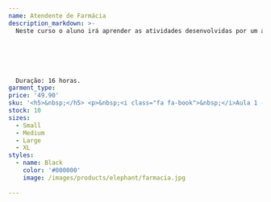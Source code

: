 ```yaml
---
name: Atendente de Farmácia
description_markdown: >-
  Neste curso o aluno irá aprender as atividades desenvolvidas por um atendente de farmácia, como atender ao público e ao telefone, tipos de farmácia, etiqueta no trabalho, higiene pessoal, remédios e medicamentos, medicamentos genéricos, conhecer as bulas, receituários, legislação, etapas básicas de primeiros socorros, temperatura corporal, etc.






  Duração: 16 horas.
garment_type:
price: '49.90'
sku: '<h5>&nbsp;</h5> <p>&nbsp;<i class="fa fa-book">&nbsp;</i>Aula 1 - Introdução</p> <p>&nbsp;<i class="fa fa-book">&nbsp;</i>Aula 2 - Introdução à Profissão</p> <p>&nbsp;<i class="fa fa-book">&nbsp;</i>Aula 3 - Marketing em Farmácias</p> <p>&nbsp;<i class="fa fa-book">&nbsp;</i>Aula 4 - Farmácia Popular</p> <p>&nbsp;<i class="fa fa-book">&nbsp;</i>Aula 5 - Principais Conceitos</p> <p>&nbsp;<i class="fa fa-book">&nbsp;</i>Aula 6 - Classificação dos Medicamentos</p> <p>&nbsp;<i class="fa fa-book">&nbsp;</i>Aula 7 - Classes Farmacológicas</p> <p>&nbsp;<i class="fa fa-book">&nbsp;</i>Aula 8 - Layout e Faturamento</p> <p>&nbsp;<i class="fa fa-book">&nbsp;</i>Aula 9 - Conhecendo as Bulas</p> <p>&nbsp;<i class="fa fa-book">&nbsp;</i>Aula 10 - Receituário</p> <p>&nbsp;<i class="fa fa-book">&nbsp;</i>Aula 11 - Infraestrutura Física</p> <p>&nbsp;<i class="fa fa-book">&nbsp;</i>Aula 12 - Dispensação de Medicamentos</p> <p>&nbsp;<i class="fa fa-book">&nbsp;</i>Aula 13 - Dor</p> <p>&nbsp;<i class="fa fa-book">&nbsp;</i>Aula 14 - Avaliação</p> <p>&nbsp;<i class="fa fa-book">&nbsp;</i>Aula 15 - Temperatura Corporal</p> <p>&nbsp;<i class="fa fa-book">&nbsp;</i>Aula 16 - Febre</p> <p>&nbsp;<i class="fa fa-book">&nbsp;</i>Aula 17 - Resfriado</p><p>&nbsp;<i class="fa fa-book">&nbsp;</i>Aula 18 - Gripe</p> <p>&nbsp;<i class="fa fa-book">&nbsp;</i>Aula 19 - Sinais da Infecção Fúngica</p> <p>&nbsp;<i class="fa fa-book">&nbsp;</i>Aula 20 - O que é Rinite Alérgica</p> <p>&nbsp;<i class="fa fa-book">&nbsp;</i>Aula 21 - Pressão Arterial</p> <p>&nbsp;<i class="fa fa-book">&nbsp;</i>Aula 22 - Hipotensão Arterial</p> <p>&nbsp;<i class="fa fa-book">&nbsp;</i>Aula 23 - Importância da Aferição</p> <p>&nbsp;<i class="fa fa-book">&nbsp;</i>Aula 24 - Posturas Corretas</p> <p>&nbsp;<i class="fa fa-book">&nbsp;</i>Aula 25 - Cortes e Machucados</p> <p>&nbsp;<i class="fa fa-book">&nbsp;</i>Aula 26 - Convulsões</p> <p>&nbsp;<i class="fa fa-book">&nbsp;</i>Aula 27 - Resíduos de Serviços de Saúde</p> <p>&nbsp;<i class="fa fa-book">&nbsp;</i>Aula 28 - Procedimento Operacional Padrão</p> <p>&nbsp;<i class="fa fa-book">&nbsp;</i>Aula 29 - Matemática Farmacêutica</p> <p>&nbsp;<i class="fa fa-book">&nbsp;</i>Aula 30 - Operador de Caixa</p> <p>&nbsp;<i class="fa fa-book">&nbsp;</i>Aula 31 - Introdução</p> <p>&nbsp;<i class="fa fa-book">&nbsp;</i>Aula 32 - Decreto Nº 2018, de 01/1096</p>'
stock: 10
sizes:
  - Small
  - Medium
  - Large
  - XL
styles:
  - name: Black
    color: '#000000'
    image: /images/products/elephant/farmacia.jpg
  
---
```

